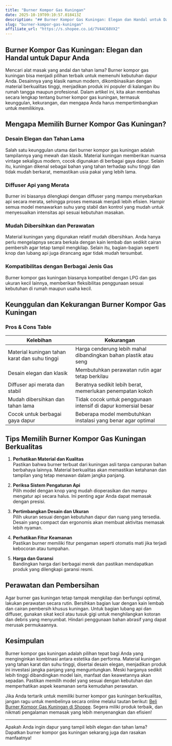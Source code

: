 ```yaml
---
title: "Burner Kompor Gas Kuningan"
date: 2025-10-19T09:10:57.018413Z
description: "## Burner Kompor Gas Kuningan: Elegan dan Handal untuk Dapur Anda..."
slug: "burner-kompor-gas-kuningan"
affiliate_url: "https://s.shopee.co.id/7V44C68VX2"
---
```

## Burner Kompor Gas Kuningan: Elegan dan Handal untuk Dapur Anda

Mencari alat masak yang andal dan tahan lama? Burner kompor gas kuningan bisa menjadi pilihan terbaik untuk memenuhi kebutuhan dapur Anda. Desainnya yang klasik namun modern, dikombinasikan dengan material berkualitas tinggi, menjadikan produk ini populer di kalangan ibu rumah tangga maupun profesional. Dalam artikel ini, kita akan membahas secara lengkap tentang burner kompor gas kuningan, termasuk keunggulan, kekurangan, dan mengapa Anda harus mempertimbangkan untuk memilikinya.

## Mengapa Memilih Burner Kompor Gas Kuningan?

### Desain Elegan dan Tahan Lama

Salah satu keunggulan utama dari burner kompor gas kuningan adalah tampilannya yang mewah dan klasik. Material kuningan memberikan nuansa vintage sekaligus modern, cocok digunakan di berbagai gaya dapur. Selain itu, kuningan dikenal sebagai bahan yang tahan terhadap suhu tinggi dan tidak mudah berkarat, memastikan usia pakai yang lebih lama.

### Diffuser Api yang Merata

Burner ini biasanya dilengkapi dengan diffuser yang mampu menyebarkan api secara merata, sehingga proses memasak menjadi lebih efisien. Hampir semua model menawarkan suhu yang stabil dan kontrol yang mudah untuk menyesuaikan intensitas api sesuai kebutuhan masakan.

### Mudah Dibersihkan dan Perawatan

Material kuningan yang digunakan relatif mudah dibersihkan. Anda hanya perlu mengelapnya secara berkala dengan kain lembab dan sedikit cairan pembersih agar tetap tampil mengkilap. Selain itu, bagian-bagian seperti knop dan lubang api juga dirancang agar tidak mudah tersumbat.

### Kompatibilitas dengan Berbagai Jenis Gas

Burner kompor gas kuningan biasanya kompatibel dengan LPG dan gas ukuran kecil lainnya, memberikan fleksibilitas penggunaan sesuai kebutuhan di rumah maupun usaha kecil.

## Keunggulan dan Kekurangan Burner Kompor Gas Kuningan

### Pros & Cons Table

| Kelebihan                         | Kekurangan                                 |
|-----------------------------------|--------------------------------------------|
| Material kuningan tahan karat dan suhu tinggi | Harga cenderung lebih mahal dibandingkan bahan plastik atau seng |
| Desain elegan dan klasik        | Membutuhkan perawatan rutin agar tetap berkilau |
| Diffuser api merata dan stabil | Beratnya sedikit lebih berat, memerlukan penempatan kokoh |
| Mudah dibersihkan dan tahan lama | Tidak cocok untuk penggunaan intensif di dapur komersial besar |
| Cocok untuk berbagai gaya dapur | Beberapa model membutuhkan instalasi yang benar agar optimal |

## Tips Memilih Burner Kompor Gas Kuningan Berkualitas

1. **Perhatikan Material dan Kualitas**  
   Pastikan bahwa burner terbuat dari kuningan asli tanpa campuran bahan berbahaya lainnya. Material berkualitas akan memastikan ketahanan dan tampilan yang tetap menawan dalam jangka panjang.

2. **Periksa Sistem Pengaturan Api**  
   Pilih model dengan knop yang mudah dioperasikan dan mampu mengatur api secara halus. Ini penting agar Anda dapat memasak dengan presisi.

3. **Pertimbangkan Desain dan Ukuran**  
   Pilih ukuran sesuai dengan kebutuhan dapur dan ruang yang tersedia. Desain yang compact dan ergonomis akan membuat aktivitas memasak lebih nyaman.

4. **Perhatikan Fitur Keamanan**  
   Pastikan burner memiliki fitur pengaman seperti otomatis mati jika terjadi kebocoran atau tumpahan.

5. **Harga dan Garansi**  
   Bandingkan harga dari berbagai merek dan pastikan mendapatkan produk yang dilengkapi garansi resmi.

## Perawatan dan Pembersihan

Agar burner gas kuningan tetap tampak mengkilap dan berfungsi optimal, lakukan perawatan secara rutin. Bersihkan bagian luar dengan kain lembab dan cairan pembersih khusus kuningan. Untuk bagian lubang api dan diffuser, gunakan sikat kecil atau tusuk gigi untuk menghilangkan kotoran dan debris yang menyumbat. Hindari penggunaan bahan abrasif yang dapat merusak permukaannya.

## Kesimpulan

Burner kompor gas kuningan adalah pilihan tepat bagi Anda yang menginginkan kombinasi antara estetika dan performa. Material kuningan yang tahan karat dan suhu tinggi, disertai desain elegan, menjadikan produk ini investasi jangka panjang yang menguntungkan. Meski harganya sedikit lebih tinggi dibandingkan model lain, manfaat dan keawetannya akan sepadan. Pastikan memilih model yang sesuai dengan kebutuhan dan memperhatikan aspek keamanan serta kemudahan perawatan.

Jika Anda tertarik untuk memiliki burner kompor gas kuningan berkualitas, jangan ragu untuk membelinya secara online melalui tautan berikut: [Beli Burner Kompor Gas Kuningan di Shopee](https://s.shopee.co.id/7V44C68VX2). Segera miliki produk terbaik, dan nikmati pengalaman memasak yang lebih menyenangkan dan efisien!

---

Apakah Anda ingin dapur yang tampil lebih elegan dan tahan lama? Dapatkan burner kompor gas kuningan sekarang juga dan rasakan manfaatnya!